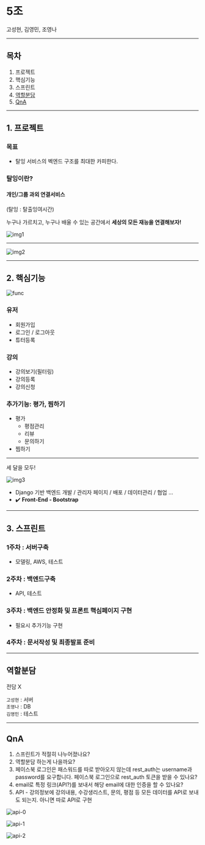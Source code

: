 # 5조

고성현, 김영민, 조영나

---

## 목차

1. 프로젝트
2. 핵심기능
3. 스프린트
4. [역할분담](#역할분담)
5. [QnA](#qna)

---

## 1. 프로젝트

### 목표 
- 탈잉 서비스의 벡엔드 구조를 최대한 카피한다.

### 탈잉이란? 

#### 개인/그룹 과외 연결서비스

(탈잉 : 탈출잉여시간)

누구나 가르치고, 누구나 배울 수 있는 공간에서 **세상의 모든 재능을 연결해보자!**

![img1](https://s21.postimg.org/oy8o3c4x3/Screen_Shot_2017_03_23_at_10_35_14_PM.png)

---
![img2](https://s21.postimg.org/o9ztke67b/Screen_Shot_2017_03_23_at_10_35_23_PM.png)

---

## 2. 핵심기능
![func](https://s23.postimg.org/r3qcbcrvv/upload_3_15_2017_at_8_16_43__PM.png)

### 유저
- 회원가입
- 로그인 / 로그아웃
- 튜터등록

### 강의
- 강의보기(필터링)
- 강의등록
- 강의신청

### 추가기능: 평가, 찜하기
- 평가 
	- 평점관리
	- 리뷰
	- 문의하기
- 찜하기

---

세 달을 모두!

![img3](https://s1.postimg.org/j1cjipue7/Screen_Shot_2017_03_23_at_10_45_50_PM.png)

- Django 기반 백엔드 개발 / 관리자 페이지 / 배포 / 데이터관리 / 협업 ...
- :heavy_check_mark: **Front-End - Bootstrap** 

---

## 3. 스프린트

### 1주차 : 서버구축 
- 모델링, AWS, 테스트

### 2주차 : 백엔드구축
- API, 테스트

### 3주차 : 백엔드 안정화 및 프론트 핵심페이지 구현
- 필요시 추가기능 구현

### 4주차 : 문서작성 및 최종발표 준비

---

## 역할분담

전담 X

`고성현` : 서버  
`조영나` : DB  
`김영민` : 테스트   
  
---

## QnA

1. 스프린트가 적절히 나누어졌나요?
2. 역할분담 하는게 나을까요? 
3. 페이스북 로그인은 패스워드를 따로 받아오지 않는데 rest_auth는 username과 password를 요구합니다. 페이스북 로그인으로 rest_auth 토큰을 받을 수 있나요?
4. email로 특정 링크(API?)를 보내서 해당 email에 대한 인증을 할 수 있나요?
5. API - 강의정보에 강의내용, 수강생리스트, 문의, 평점 등 모든 데이터를 API로 보내도 되는지. 아니면 따로 API로 구현

![api-0](https://s7.postimg.org/jg2f96u5n/Screen_Shot_2017-03-24_at_1.29.18_PM.png)

![api-1](https://s27.postimg.org/ehth3r3tv/Screen_Shot_2017-03-24_at_11.25.28_AM.png)

![api-2](https://s27.postimg.org/rn8z9uxpf/Screen_Shot_2017-03-24_at_11.25.41_AM.png)
